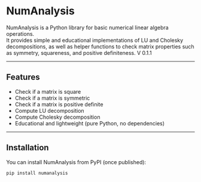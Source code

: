 # NumAnalysis

NumAnalysis is a Python library for basic numerical linear algebra operations.  
It provides simple and educational implementations of LU and Cholesky decompositions, as well as helper functions to check matrix properties such as symmetry, squareness, and positive definiteness.
V 0.1.1

---

## Features

- Check if a matrix is square  
- Check if a matrix is symmetric  
- Check if a matrix is positive definite  
- Compute LU decomposition  
- Compute Cholesky decomposition  
- Educational and lightweight (pure Python, no dependencies)

---

## Installation

You can install NumAnalysis from PyPI (once published):

```bash
pip install numanalysis


